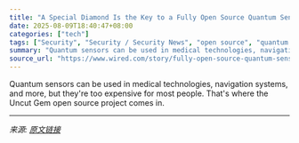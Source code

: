 ```yaml
---
title: "A Special Diamond Is the Key to a Fully Open Source Quantum Sensor"
date: 2025-08-09T18:40:47+08:00
categories: ["tech"]
tags: ["Security", "Security / Security News", "open source", "quantum computing", "hacks", "DefCon", "black hat", "Giveaways"]
summary: "Quantum sensors can be used in medical technologies, navigation systems, and more, but they're too expensive for most people. That's where the Uncut Gem open source project comes in."
source_url: "https://www.wired.com/story/fully-open-source-quantum-sensor-uncut-gem/"
---
```


Quantum sensors can be used in medical technologies, navigation systems, and more, but they're too expensive for most people. That's where the Uncut Gem open source project comes in.

---

*来源: [原文链接](https://www.wired.com/story/fully-open-source-quantum-sensor-uncut-gem/)*
